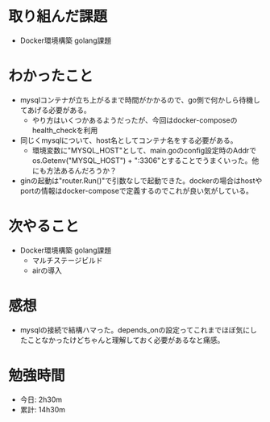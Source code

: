# 取り組んだ課題
- Docker環境構築 golang課題

# わかったこと
- mysqlコンテナが立ち上がるまで時間がかかるので、go側で何かしら待機してあげる必要がある。
  - やり方はいくつかあるようだったが、今回はdocker-composeのhealth_checkを利用
- 同じくmysqlについて、host名としてコンテナ名をする必要がある。
  - 環境変数に"MYSQL_HOST"として、main.goのconfig設定時のAddrでos.Getenv("MYSQL_HOST") + ":3306"とすることでうまくいった。他にも方法あるんだろうか？
- ginの起動は"router.Run()"で引数なしで起動できた。dockerの場合はhostやportの情報はdocker-composeで定義するのでこれが良い気がしている。

# 次やること
- Docker環境構築 golang課題
  - マルチステージビルド
  - airの導入

# 感想
- mysqlの接続で結構ハマった。depends_onの設定ってこれまでほぼ気にしたことなかったけどちゃんと理解しておく必要があるなと痛感。

# 勉強時間
- 今日: 2h30m
- 累計: 14h30m
